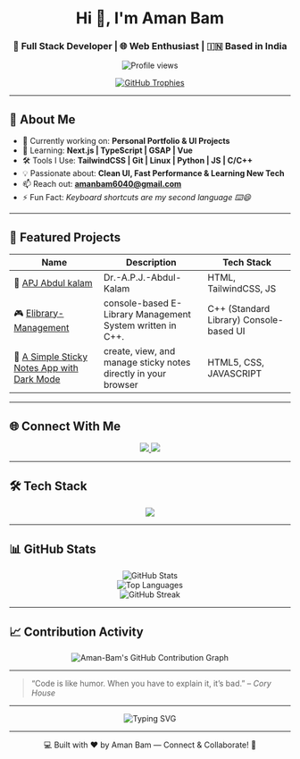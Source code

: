 <h1 align="center">Hi 👋, I'm Aman Bam</h1>
<h3 align="center">🚀 Full Stack Developer | 🌐 Web Enthusiast | 🇮🇳 Based in India</h3>

<p align="center">
  <img src="https://komarev.com/ghpvc/?username=Aman-Bam&label=Profile%20views&color=0e75b6&style=flat" alt="Profile views" />
</p>

<p align="center">
  <a href="https://github.com/ryo-ma/github-profile-trophy">
    <img src="https://github-profile-trophy.vercel.app/?username=Aman-Bam&theme=darkhub&row=1&column=7" alt="GitHub Trophies" />
  </a>
</p>

---

## 🚀 About Me

- 🔭 Currently working on: **Personal Portfolio & UI Projects**
- 🌱 Learning: **Next.js | TypeScript | GSAP | Vue**
- 🛠️ Tools I Use: **TailwindCSS | Git | Linux | Python | JS | C/C++**
- 💡 Passionate about: **Clean UI, Fast Performance & Learning New Tech**
- 📫 Reach out: **amanbam6040@gmail.com**
- ⚡ Fun Fact: *Keyboard shortcuts are my second language ⌨️😄*

---

## 📂 Featured Projects

| Name | Description | Tech Stack |
|------|-------------|------------|
| 🎨 [APJ Abdul kalam](https://github.com/Aman-Bam/Dr.-A.P.J.-Abdul-Kalam) | Dr.-A.P.J.-Abdul-Kalam| HTML, TailwindCSS, JS |
| 🎮 [Elibrary-Management](https://github.com/Aman-Bam/elibrary-management) | console-based E-Library Management System written in C++.|C++ (Standard Library) Console-based UI |
| 🧾 [A Simple Sticky Notes App with Dark Mode](https://github.com/Aman-Bam/A-Simple-Sticky-Notes-App-with-Dark-Mode) | create, view, and manage sticky notes directly in your browser | HTML5, CSS, JAVASCRIPT |

---

## 🌐 Connect With Me

<p align="center">
  <a href="https://www.linkedin.com/in/aman-bam-143761371" target="_blank">
    <img src="https://img.shields.io/badge/LinkedIn-blue?style=for-the-badge&logo=linkedin" />
  </a>
  <a href="https://instagram.com/amanbam__" target="_blank">
    <img src="https://img.shields.io/badge/Instagram-red?style=for-the-badge&logo=instagram" />
  </a>
</p>

---

## 🛠️ Tech Stack

<p align="center">
  <img src="https://skillicons.dev/icons?i=html,css,js,typescript,nextjs,vue,tailwind,react,python,c,cpp,git,linux" />
</p>

---

## 📊 GitHub Stats

<p align="center">
  <img src="https://github-readme-stats.vercel.app/api?username=Aman-Bam&show_icons=true&theme=tokyonight" alt="GitHub Stats" />
  <br/>
  <img src="https://github-readme-stats.vercel.app/api/top-langs/?username=Aman-Bam&layout=compact&theme=tokyonight" alt="Top Languages" />
  <br/>
  <img src="https://github-readme-streak-stats.herokuapp.com/?user=Aman-Bam&theme=dark" alt="GitHub Streak" />
</p>

---
## 📈 Contribution Activity

<p align="center">
  <img src="https://github-readme-activity-graph.vercel.app/graph?username=Aman-Bam&theme=github-compact" alt="Aman-Bam's GitHub Contribution Graph" />
</p>


---

> “Code is like humor. When you have to explain it, it’s bad.” – *Cory House*

---

<p align="center">
  <img src="https://readme-typing-svg.demolab.com?font=Fira+Code&size=22&pause=1000&center=true&width=435&lines=Let's+build+awesome+things+together!;Open+to+collaboration+and+internships+🚀" alt="Typing SVG" />
</p>

---

<p align="center">💻 Built with ❤️ by Aman Bam — Connect & Collaborate! 🚀</p>
